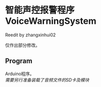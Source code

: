 # 智能声控报警程序  VoiceWarningSystem
Reedit by zhangxinhui02  

仅作出部分修改。  

## Program
Arduino程序。  
*需要另行准备装载了音频文件的SD卡及模块*